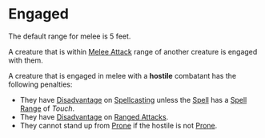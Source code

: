# Engaged

The default range for melee is 5 feet.

A creature that is within [Melee Attack](../Combat/Melee%20Attack.md) range of another creature is engaged with them.

A creature that is engaged in melee with a **hostile** combatant has the following penalties:

- They have [Disadvantage](../Die%20Rolling%20Mechanics/Disadvantage.md) on [Spellcasting](../../Magic/Spellcasting/Spellcasting.md) unless the [Spell](../../Magic/Spells.md) has a [Spell Range](../../Magic/Spells/Spell%20Attributes.md#Spell%20Range) of *Touch*.
- They have [Disadvantage](../Die%20Rolling%20Mechanics/Disadvantage.md) on [Ranged Attacks](../Combat/Ranged%20Attack.md).
- They cannot stand up from [Prone](Prone.md) if the hostile is not [Prone](Prone.md).
